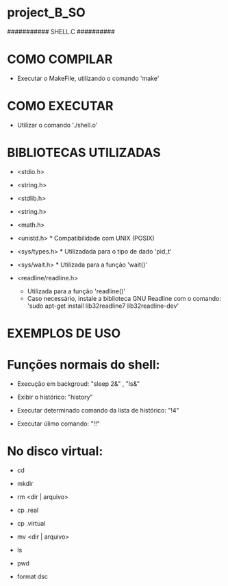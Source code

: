 # project_B_SO
########### SHELL.C ##########


COMO COMPILAR
=============

- Executar o MakeFile, utilizando o comando 'make'

COMO EXECUTAR
=============

- Utilizar o comando './shell.o'

BIBLIOTECAS UTILIZADAS
======================

- <stdio.h> 
- <string.h> 
- <stdlib.h> 
- <string.h>
- <math.h>

- <unistd.h> * Compatibilidade com UNIX (POSIX)

- <sys/types.h> * Utilizadada para o tipo de dado 'pid_t'

- <sys/wait.h> * Utilizada para a função 'wait()'

- <readline/readline.h> 
    * Utilizada para a função 'readline()'
    * Caso necessário, instale a biblioteca GNU Readline com o comando: 'sudo apt-get install lib32readline7 lib32readline-dev'

EXEMPLOS DE USO
===============

Funções normais do shell:
=========================

- Execução em backgroud: "sleep 2&" , "ls&"

- Exibir o histórico: "history"

- Executar determinado comando da lista de histórico: "!4"

- Executar úlimo comando: "!!"

No disco virtual:
=================

- cd <dir>

- mkdir <dir>

- rm <dir | arquivo>

- cp <arquivo> .real

- cp <arquivo> <arquivo> .virtual

- mv <dir | arquivo>

- ls <dir>

- pwd

- format dsc